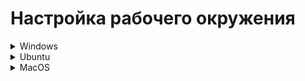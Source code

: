 # Настройка рабочего окружения

<details>
<summary>Windows</summary>

### Установка VS Code

1. Заходим на оф.сайт https://code.visualstudio.com/ и нажимаем кнопку Download for Windows

<div align="center">
    <img src="assets/Рисунок1.png">
</div>

2.  Запускаем инсталятор и выбираем путь и параметры, дожидаемся конца установки

<div align="center">
    <img src="assets/Рисунок2.png">
</div>

3. Запускаем VS Code (VS Code предложит установить языковой пакет, соглашаемся если нужно, перезапустится)

### Установка Node.js

1. Идем на официальный сайт https://nodejs.org/en/ и качаем LTS версию
2. Запускаем инсталятор
3. Устанавливаем не меняя параметры кроме пути установки
4. Перезапускаем VS Code, открываем терминал и проверяем версию командой node -v

<div align="center">
    <img src="assets/Рисунок3.png">
</div>
Должно получиться так, только с номером вашей LTS версии.

### Установка git bash

1. Идем на оф.сайт https://git-scm.com/download/win и качаем Standalone Installer нужной разрядности
2. Запускаем инсталятор и следуем инструкциям на скриншотах
<div align="center">
    <img src="assets/Рисунок4.png">
    <img src="assets/Рисунок5.png">
    <img src="assets/Рисунок6.png">
    <img src="assets/Рисунок7.png">
    <img src="assets/Рисунок8.png">
    <img src="assets/Рисунок9.png">
    <img src="assets/Рисунок10.png">
    <img src="assets/Рисунок11.png">
    <img src="assets/Рисунок12.png">
    <img src="assets/Рисунок13.png">
    <img src="assets/Рисунок14.png">
</div>

### Настройка Git bash

1. В любой папке, нажатием правой кнопки мыши, вызываем контекстное меню и 
выбираем пункт `Git Bash Here`
2. В открывшемся терминале необходимо ввести две команды
`$ git config --global user.name "Ваш никнейм на github"`
`$ git config --global user.email ВашEmailНаGithub@example.com`
3. Проверяем коммандой `git config --list`

### Генерация ключа  SSH

1. Открываем командную строку Windows
2. Вводим команду `ssh-keygen`
3. Приложение запросит место сохранения, предлагая по умолчанию, нажимаем Enter
`C:\users\имя_пользователя\.ssh\id_rsa`
4. Далее вам будет предложено ввести кодовую фразу. Нажмите клавишу Enter, чтобы пропустить
5. Подтверждение кодовой фразы так-же пропускаем
6. После генерации идем по пути `C:\users\имя_пользователя\.ssh\` и открываем файл `id_rsa.pub` любым текстовым редактором и копируем содержимое.
7. Идем в настройки аккаунта на GitHub

<div align="center">
    <img src="assets/Рисунок15.png" width="200">
</div>

8. Нажимаем кнопку New SSH Key и в открывшемся окне вставляем содержимое из файла `id_rsa.pub` и вводим название ключа

<div align="center">
    <img src="assets/Рисунок16.png">
</div>

### Итог
На этом установка необходимого ПО завершена.
Необходимо переходить к инструкциям по настройке VS Code и использование GitHub
</details>

<details>
<summary>Ubuntu</summary>

### Установка VS Code
<details>
<summary>Через пакет</summary>
<br/>

- Переходим на сайт code.visualstudio.com, секция Download. Нажимаем и скачиваем себе на ПК.
- Устанавливаем
</details>

<details>
<summary>Через терминал</summary>

1. Заходим на оф.сайт https://code.visualstudio.com/docs/setup/setup-overview и выбираем Linux. По инструкции вводим следующие команды в терминал для Убунту

`sudo apt-get install wget gpg`\
`wget -qO- https://packages.microsoft.com/keys/microsoft.asc | gpg --dearmor > packages.microsoft.gpg`\
`sudo install -D -o root -g root -m 644 packages.microsoft.gpg /etc/apt/keyrings/packages.microsoft.gpg`\
`sudo sh -c 'echo "deb [arch=amd64,arm64,armhf signed-by=/etc/apt/keyrings/packages.microsoft.gpg] https://packages.microsoft.com/repos/code stable main" > /etc/apt/sources.list.d/vscode.list'`\
`rm -f packages.microsoft.gpg`\
`sudo apt install apt-transport-https`\
`sudo apt update`\
`sudo apt install code`
</details>

### Установка Git

- Ввести в терминал
`sudo apt update`\
Возможно, вас попросят ввести пароль. Введите пароль. <strong>Внимание:</strong> его не будет видно в терминале, это нормально.

`sudo apt upgrade`\
`sudo apt install git`

- Можно проверить, что у вас установился `git`, введя в терминале `git`. Должен открыться список команд.

### Настройка Git

1. В терминале необходимо ввести две команды
`git config --global user.name "Ваш никнейм на github"`
`git config --global user.email ВашEmailНаGithub@example.com`
2. Проверяем коммандой `git config --list`

### Генерация ключа  SSH

1. Открываем терминал
2. Вводим команду `ssh-keygen -t ed25519 -C "ваш_email@example.com"`
3. Приложение запросит место сохранения, предлагая по умолчанию, нажимаем `Enter`
4. Далее вам будет предложено ввести кодовую фразу. Нажмите клавишу `Enter`, чтобы пропустить
5. Подтверждение кодовой фразы также пропускаем
6. После генерации идем по пути из 3го пункта и открываем файл `id_ed25519.pub` любым текстовым редактором и копируем содержимое.
7. Идем в настройки аккаунта на GitHub

<div align="center">
    <img src="assets/Рисунок15.png" width="200">
</div>

8. Нажимаем кнопку New SSH Key и в открывшемся окне вставляем содержимое из файла `id_ed25519.pub` и вводим название ключа

<div align="center">
    <img src="assets/Рисунок16.png">
</div>

### Итог

На этом установка необходимого ПО завершена.
Необходимо переходить к инструкциям по настройке VS Code и использование GitHub
</details>

<details>
<summary>MacOS</summary>

### Установка VS Code

1. Заходим на оф.сайт https://code.visualstudio.com/docs/setup/setup-overview и выбираем macOS. По инструкции открываем первую ссылку и скачиваем пакет в виде архива.
2. Нам необходимо распаковать архив и перетащить `Visual Studio Code.app` в папку `Applications`.
3. Добавим Visual Studio Code в `Dock`, выбрав в `Options` `«Keep in Dock»`

### Установка Git

- Если у вас нет пакетного менеджера Brew, необходимо сначала установить его. Переходит на оф. сайт и https://brew.sh/ и копируем команду оттуда
`/bin/bash -c "$(curl -fsSL https://raw.githubusercontent.com/Homebrew/install/HEAD/install.sh)"`
- Затем вводим в терминал `brew install git`
- Можно проверить, что у вас установился `git`, введя в терминале `git`. Должен открыться список команд.

### Настройка Git

1. В терминале необходимо ввести две команды
`git config --global user.name "Ваш никнейм на github"`
`git config --global user.email ВашEmailНаGithub@example.com`
2. Проверяем коммандой `git config --list`

### Генерация ключа  SSH

1. Открываем терминал
2. Вводим команду `ssh-keygen -t ed25519 -C "ваш_email@example.com"`
3. Приложение запросит место сохранения, предлагая по умолчанию, нажимаем `Enter`
4. Далее вам будет предложено ввести кодовую фразу. Нажмите клавишу `Enter`, чтобы пропустить
5. Подтверждение кодовой фразы также пропускаем
6. После генерации идем по пути из 3го пункта и открываем файл `id_ed25519.pub` любым текстовым редактором и копируем содержимое.
7. Идем в настройки аккаунта на GitHub

<div align="center">
    <img src="assets/Рисунок15.png" width="200">
</div>

8. Нажимаем кнопку New SSH Key и в открывшемся окне вставляем содержимое из файла `id_ed25519.pub` и вводим название ключа

<div align="center">
    <img src="assets/Рисунок16.png">
</div>

### Итог

На этом установка необходимого ПО завершена.
Необходимо переходить к инструкциям по настройке VS Code и использование GitHub
</details>

